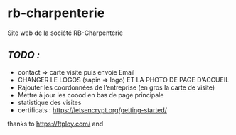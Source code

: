 # rb-charpenterie

Site web de la société RB-Charpenterie

## ***TODO :***
- contact => carte visite puis envoie Email
- CHANGER LE LOGOS (sapin => logo) ET LA PHOTO DE PAGE D’ACCUEIL
- Rajouter les coordonnées de l’entreprise (en gros la carte de visite)
- Mettre à jour les coood en bas de page principale
- statistique des visites
- certificats : https://letsencrypt.org/getting-started/

thanks to https://ftploy.com/ and <ref du site html5>
